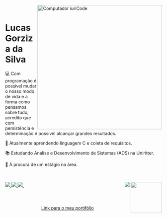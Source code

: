 <img src="https://raw.githubusercontent.com/MicaelliMedeiros/micaellimedeiros/master/image/computer-illustration.png" width="400px" align="right" alt="Computador iuriCode"/>

<br>

<h1> Lucas Gorziza da Silva </h1>

<p>💻 Com programação é possível mudar o nosso modo de vida e a forma como pensamos sobre tudo, acredito que com persistência e determinação é possível alcançar grandes resultados.<p>

<p>🌱 Atualmente aprendendo linguagem C e coleta de requisitos.</p>

<p>📚 Estudando Análise e Desenvolvimento de Sistemas (ADS) na Uniritter.</p>

<p>💬 À procura de um estágio na área. </p>
</p>
 
<br/>
<br/>

<a href="lucas.gorziza@gmail.com" alt="Gmail">
<img src="https://img.shields.io/badge/Gmail-D14836?style=for-the-badge&logo=gmail&logoColor=white" />
</a>
<a href="https://www.linkedin.com/in/lucas-gorziza-da-silva-432662232/" alt="Linkedin">
<img src="https://img.shields.io/badge/LinkedIn-0077B5?style=for-the-badge&logo=linkedin&logoColor=white"/>
</a>
<a href="https://www.instagram.com/lucas_gorziza/" alt="Instagram">
<img src="https://img.shields.io/badge/Instagram-E4405F?style=for-the-badge&logo=instagram&logoColor=white"/>
</a>
  
  <a href="https://github.com/anuraghazra/github-redme-stats">
    <img align="right" height="100" src="https://github-readme-stats.vercel.app/api?username=lucasgorzizas&hide=prs,issues&show_icons=true&theme=graywhite"/>
  </a>
  &nbsp; &nbsp;
  <a href="https://github-readme-stats.vercel.app/api/top-langs/?username=lucasgorzizas&theme=vision-friendly-dark">
    <img align="right" src="https://github-readme-stats.vercel.app/api/top-langs/?username=lucasgorzizas&hide=css,java,ruby,starlark,objective-c&theme=graywhite&langs_count=6"/>
 
  </a>
 <div style="display: inline_block"><br>
<div align="center">
 <h1> </h1>
  <a href="https://alisonsantosofc.github.io/alison-web-developer/">Link para o meu portifólio</a>
</div>
